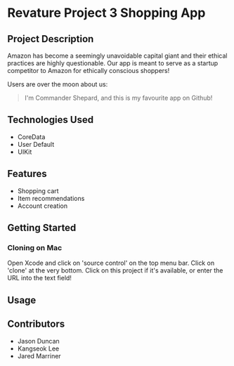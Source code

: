 # Revature Project 3 Shopping App

## Project Description
Amazon has become a seemingly unavoidable capital giant and their ethical practices are highly questionable. Our app is meant to serve as a startup competitor to Amazon for ethically conscious shoppers!

Users are over the moon about us:
> I'm Commander Shepard, and this is my favourite app on Github!

## Technologies Used
- CoreData
- User Default
- UIKit

## Features
- Shopping cart
- Item recommendations
- Account creation

## Getting Started
### Cloning on Mac
Open Xcode and click on 'source control' on the top menu bar. Click on 'clone' at the very bottom.
Click on this project if it's available, or enter the URL into the text field!
## Usage

## Contributors
- Jason Duncan
- Kangseok Lee
- Jared Marriner
